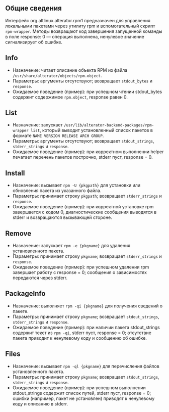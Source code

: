 ## Общие сведения

Интерфейс org.altlinux.alterator.rpm1 предназначен для управления локальными пакетами через утилиту rpm и вспомогательный скрипт `rpm-wrapper`. Методы возвращают код завершения запущенной команды в поле response: 0 — операция выполнена, ненулевое значение сигнализирует об ошибке.

## Info

- Назначение: читает описание объекта RPM из файла `/usr/share/alterator/objects/rpm.object`.
- Параметры: аргументы отсутствуют; возвращает `stdout_bytes` и `response`.
- Ожидаемое поведение (пример): при успешном чтении stdout_bytes содержит содержимое `rpm.object`, response равен 0.

## List

- Назначение: запускает `/usr/lib/alterator-backend-packages/rpm-wrapper list`, который выводит установленный список пакетов в формате `NAME VERSION RELEASE ARCH GROUP`.
- Параметры: аргументы отсутствуют; возвращает `stdout_strings`, `stderr_strings` и `response`.
- Ожидаемое поведение (пример): при корректном выполнении helper печатает перечень пакетов построчно, stderr пуст, response = 0.

## Install

- Назначение: вызывает `rpm -U {pkgpath}` для установки или обновления пакета из указанного файла.
- Параметры: принимает строку `pkgpath`; возвращает `stderr_strings` и `response`.
- Ожидаемое поведение (пример): при корректной установке rpm завершается с кодом 0, диагностические сообщения выводятся в stderr и возвращаются вызывающей стороне.

## Remove

- Назначение: запускает `rpm -e {pkgname}` для удаления установленного пакета.
- Параметры: принимает строку `pkgname`; возвращает `stderr_strings` и `response`.
- Ожидаемое поведение (пример): при успешном удалении rpm завершает работу с response = 0; сообщения о зависимостях передаются через stderr.

## PackageInfo

- Назначение: выполняет `rpm -qi {pkgname}` для получения сведений о пакете.
- Параметры: принимает строку `pkgname`; возвращает `stdout_strings`, `stderr_strings` и `response`.
- Ожидаемое поведение (пример): при наличии пакета stdout_strings содержит текст из `rpm -qi`, stderr пуст, response = 0; отсутствие пакета приводит к ненулевому коду и сообщению об ошибке.

## Files

- Назначение: вызывает `rpm -ql {pkgname}` для перечисления файлов установленного пакета.
- Параметры: принимает строку `pkgname`; возвращает `stdout_strings`, `stderr_strings` и `response`.
- Ожидаемое поведение (пример): при успешном выполнении stdout_strings содержит список путей, stderr пуст, response = 0; ошибки (например, пакет не установлен) приводят к ненулевому коду и описанию в stderr.
